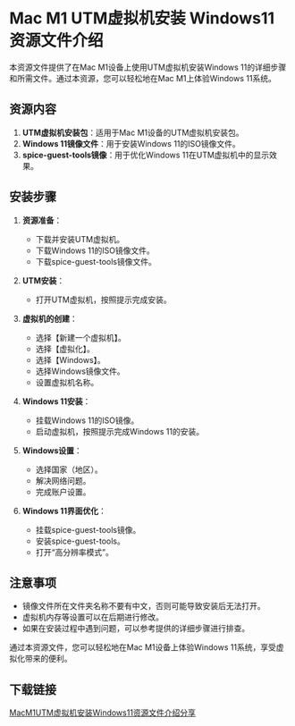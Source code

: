 # Mac M1 UTM虚拟机安装 Windows11 资源文件介绍

本资源文件提供了在Mac M1设备上使用UTM虚拟机安装Windows 11的详细步骤和所需文件。通过本资源，您可以轻松地在Mac M1上体验Windows 11系统。

## 资源内容

1. **UTM虚拟机安装包**：适用于Mac M1设备的UTM虚拟机安装包。
2. **Windows 11镜像文件**：用于安装Windows 11的ISO镜像文件。
3. **spice-guest-tools镜像**：用于优化Windows 11在UTM虚拟机中的显示效果。

## 安装步骤

1. **资源准备**：
   - 下载并安装UTM虚拟机。
   - 下载Windows 11的ISO镜像文件。
   - 下载spice-guest-tools镜像文件。

2. **UTM安装**：
   - 打开UTM虚拟机，按照提示完成安装。

3. **虚拟机的创建**：
   - 选择【新建一个虚拟机】。
   - 选择【虚拟化】。
   - 选择【Windows】。
   - 选择Windows镜像文件。
   - 设置虚拟机名称。

4. **Windows 11安装**：
   - 挂载Windows 11的ISO镜像。
   - 启动虚拟机，按照提示完成Windows 11的安装。

5. **Windows设置**：
   - 选择国家（地区）。
   - 解决网络问题。
   - 完成账户设置。

6. **Windows 11界面优化**：
   - 挂载spice-guest-tools镜像。
   - 安装spice-guest-tools。
   - 打开“高分辨率模式”。

## 注意事项

- 镜像文件所在文件夹名称不要有中文，否则可能导致安装后无法打开。
- 虚拟机内存等设置可以在后期进行修改。
- 如果在安装过程中遇到问题，可以参考提供的详细步骤进行排查。

通过本资源文件，您可以轻松地在Mac M1设备上体验Windows 11系统，享受虚拟化带来的便利。

## 下载链接

[MacM1UTM虚拟机安装Windows11资源文件介绍分享](https://pan.quark.cn/s/bd70b63c6d5e)